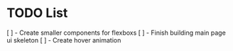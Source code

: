 # TODO List

[ ] - Create smaller components for flexboxs
[ ] - Finish building main page ui skeleton
[ ] - Create hover animation